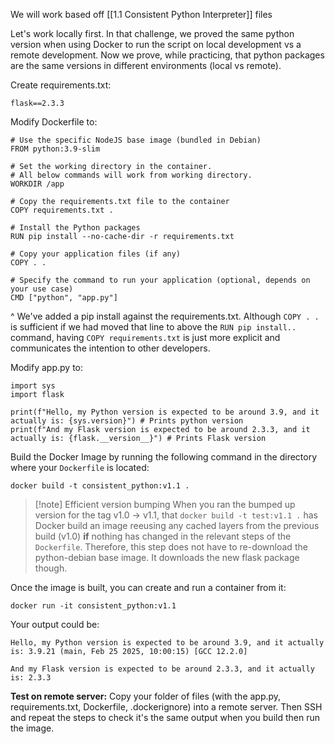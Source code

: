 We will work based off [[1.1 Consistent Python Interpreter]] files

Let's work locally first. In that challenge, we proved the same python version when using Docker to run the script on local development vs a remote development. Now we prove, while practicing, that python packages are the same versions in different environments (local vs remote).

Create requirements.txt:
```
flask==2.3.3
```

Modify Dockerfile to:
```
# Use the specific NodeJS base image (bundled in Debian)
FROM python:3.9-slim

# Set the working directory in the container.
# All below commands will work from working directory.
WORKDIR /app

# Copy the requirements.txt file to the container
COPY requirements.txt .

# Install the Python packages
RUN pip install --no-cache-dir -r requirements.txt

# Copy your application files (if any)
COPY . .

# Specify the command to run your application (optional, depends on your use case)
CMD ["python", "app.py"]
```

^ We've added a pip install against the requirements.txt. Although `COPY . .` is sufficient if we had moved that line to above the `RUN pip install..` command, having `COPY requirements.txt` is just more explicit and communicates the intention to other developers.

Modify app.py to:
```
import sys
import flask

print(f"Hello, my Python version is expected to be around 3.9, and it actually is: {sys.version}") # Prints python version
print(f"And my Flask version is expected to be around 2.3.3, and it actually is: {flask.__version__}") # Prints Flask version
```

Build the Docker Image by running the following command in the directory where your `Dockerfile` is located:
```
docker build -t consistent_python:v1.1 .
```

> [!note] Efficient version bumping
> When you ran the bumped up version for the tag v1.0 → v1.1, that `docker build -t test:v1.1 .` has Docker build an image reeusing any cached layers from the previous build (v1.0) **if** nothing has changed in the relevant steps of the `Dockerfile`. Therefore, this step does not have to re-download the python-debian base image. It downloads the new flask package though.


Once the image is built, you can create and run a container from it:
```
docker run -it consistent_python:v1.1
```

Your output could be:
```
Hello, my Python version is expected to be around 3.9, and it actually is: 3.9.21 (main, Feb 25 2025, 10:00:15) [GCC 12.2.0]

And my Flask version is expected to be around 2.3.3, and it actually is: 2.3.3
```

**Test on remote server:**
Copy your folder of files (with the app.py, requirements.txt, Dockerfile, .dockerignore) into a remote server. Then SSH and repeat the steps to check it's the same output when you build then run the image.

